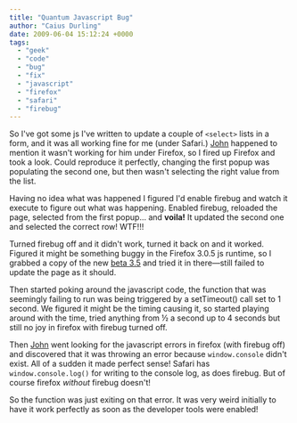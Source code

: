 ```yaml
---
title: "Quantum Javascript Bug"
author: "Caius Durling"
date: 2009-06-04 15:12:24 +0000
tags:
  - "geek"
  - "code"
  - "bug"
  - "fix"
  - "javascript"
  - "firefox"
  - "safari"
  - "firebug"
---
```


So I've got some js I've written to update a couple of `<select>` lists in a form, and it was all working fine for me (under Safari.) [John][] happened to mention it wasn't working for him under Firefox, so I fired up Firefox and took a look. Could reproduce it perfectly, changing the first popup was populating the second one, but then wasn't selecting the right value from the list.

[John]: http://johnleach.co.uk/

Having no idea what was happened I figured I'd enable firebug and watch it execute to figure out what was happening. Enabled firebug, reloaded the page, selected from the first popup… and **voila!** It updated the second one and selected the correct row! WTF!!!

Turned firebug off and it didn't work, turned it back on and it worked. Figured it might be something buggy in the Firefox 3.0.5 js runtime, so I grabbed a copy of the new [beta 3.5][fx beta] and tried it in there—still failed to update the page as it should.

[fx beta]: http://www.mozilla.com/en-US/firefox/all-beta.html

Then started poking around the javascript code, the function that was seemingly failing to run was being triggered by a setTimeout() call set to 1 second. We figured it might be the timing causing it, so started playing around with the time, tried anything from ½ a second up to 4 seconds but still no joy in firefox with firebug turned off.

Then [John][] went looking for the javascript errors in firefox (with firebug off) and discovered that it was throwing an error because `window.console` didn't exist. All of a sudden it made perfect sense! Safari has `window.console.log()` for writing to the console log, as does firebug. But of course firefox *without* firebug doesn't!

So the function was just exiting on that error. It was very weird initially to have it work perfectly as soon as the developer tools were enabled!
